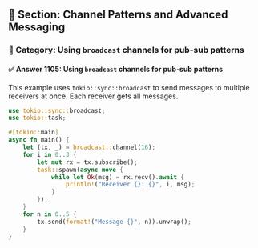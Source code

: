 ## 📘 Section: Channel Patterns and Advanced Messaging  
### 🔹 Category: Using `broadcast` channels for pub-sub patterns  
#### ✅ Answer 1105: Using `broadcast` channels for pub-sub patterns

This example uses `tokio::sync::broadcast` to send messages to multiple receivers at once. Each receiver gets all messages.

```rust
use tokio::sync::broadcast;
use tokio::task;

#[tokio::main]
async fn main() {
    let (tx, _) = broadcast::channel(16);
    for i in 0..3 {
        let mut rx = tx.subscribe();
        task::spawn(async move {
            while let Ok(msg) = rx.recv().await {
                println!("Receiver {}: {}", i, msg);
            }
        });
    }
    for n in 0..5 {
        tx.send(format!("Message {}", n)).unwrap();
    }
}
```
